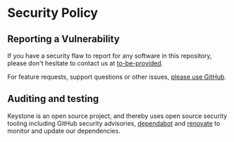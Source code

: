 # Security Policy

## Reporting a Vulnerability

If you have a security flaw to report for any software in this repository, please don't hesitate to contact us at [to-be-provided](mailto:to-be-provided).

For feature requests, support questions or other issues, [please use GitHub](https://github.com/k6js/k6js/issues/new/choose).

## Auditing and testing

Keystone is an open source project, and thereby uses open source security tooling including GitHub security advisories, [dependabot](https://github.com/dependabot) and [renovate](https://github.com/renovatebot/renovate) to monitor and update our dependencies.
